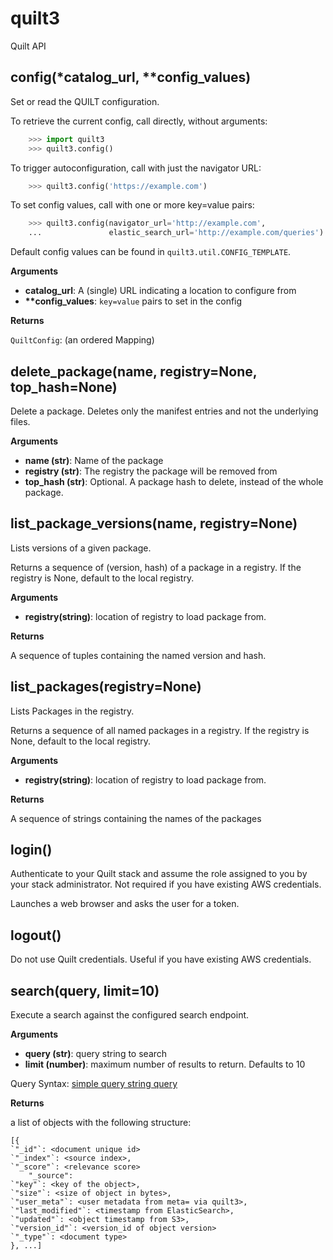 # quilt3

Quilt API

## config\(\*catalog\_url, \*\*config\_values\) <a id="config"></a>

Set or read the QUILT configuration.

To retrieve the current config, call directly, without arguments:

```python
    >>> import quilt3
    >>> quilt3.config()
```

To trigger autoconfiguration, call with just the navigator URL:

```python
    >>> quilt3.config('https://example.com')
```

To set config values, call with one or more key=value pairs:

```python
    >>> quilt3.config(navigator_url='http://example.com',
    ...               elastic_search_url='http://example.com/queries')
```

Default config values can be found in `quilt3.util.CONFIG_TEMPLATE`.

**Arguments**

* **catalog\_url**:  A \(single\) URL indicating a location to configure from
* **\*\*config\_values**:  `key=value` pairs to set in the config

**Returns**

`QuiltConfig`: \(an ordered Mapping\)

## delete\_package\(name, registry=None, top\_hash=None\) <a id="delete\_package"></a>

Delete a package. Deletes only the manifest entries and not the underlying files.

**Arguments**

* **name \(str\)**:  Name of the package
* **registry \(str\)**:  The registry the package will be removed from
* **top\_hash \(str\)**:  Optional. A package hash to delete, instead of the whole package.

## list\_package\_versions\(name, registry=None\) <a id="list\_package\_versions"></a>

Lists versions of a given package.

Returns a sequence of \(version, hash\) of a package in a registry. If the registry is None, default to the local registry.

**Arguments**

* **registry\(string\)**:  location of registry to load package from.

**Returns**

A sequence of tuples containing the named version and hash.

## list\_packages\(registry=None\) <a id="list\_packages"></a>

Lists Packages in the registry.

Returns a sequence of all named packages in a registry. If the registry is None, default to the local registry.

**Arguments**

* **registry\(string\)**:  location of registry to load package from.

**Returns**

A sequence of strings containing the names of the packages

## login\(\) <a id="login"></a>

Authenticate to your Quilt stack and assume the role assigned to you by your stack administrator. Not required if you have existing AWS credentials.

Launches a web browser and asks the user for a token.

## logout\(\) <a id="logout"></a>

Do not use Quilt credentials. Useful if you have existing AWS credentials.

## search\(query, limit=10\) <a id="search"></a>

Execute a search against the configured search endpoint.

**Arguments**

* **query \(str\)**:  query string to search
* **limit \(number\)**:  maximum number of results to return. Defaults to 10

Query Syntax: [simple query string query](https://www.elastic.co/guide/en/elasticsearch/reference/6.8/query-dsl-simple-query-string-query.html)

**Returns**

a list of objects with the following structure:

```text
[{
`"_id"`: <document unique id>
`"_index"`: <source index>,
`"_score"`: <relevance score>
    "_source":
`"key"`: <key of the object>,
`"size"`: <size of object in bytes>,
`"user_meta"`: <user metadata from meta= via quilt3>,
`"last_modified"`: <timestamp from ElasticSearch>,
`"updated"`: <object timestamp from S3>,
`"version_id"`: <version_id of object version>
`"_type"`: <document type>
}, ...]
```

